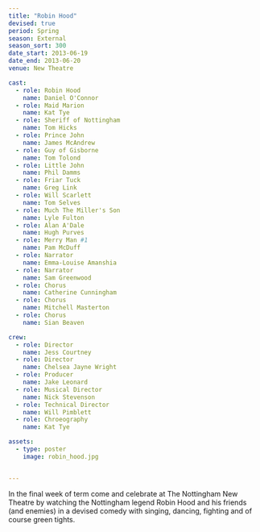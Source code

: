 ```yaml
---
title: "Robin Hood"
devised: true
period: Spring
season: External
season_sort: 300
date_start: 2013-06-19
date_end: 2013-06-20
venue: New Theatre

cast:
  - role: Robin Hood
    name: Daniel O'Connor
  - role: Maid Marion
    name: Kat Tye
  - role: Sheriff of Nottingham
    name: Tom Hicks
  - role: Prince John
    name: James McAndrew
  - role: Guy of Gisborne
    name: Tom Tolond
  - role: Little John
    name: Phil Damms
  - role: Friar Tuck
    name: Greg Link
  - role: Will Scarlett
    name: Tom Selves
  - role: Much The Miller's Son
    name: Lyle Fulton
  - role: Alan A'Dale
    name: Hugh Purves
  - role: Merry Man #1
    name: Pam McDuff
  - role: Narrator
    name: Emma-Louise Amanshia
  - role: Narrator
    name: Sam Greenwood
  - role: Chorus
    name: Catherine Cunningham
  - role: Chorus
    name: Mitchell Masterton
  - role: Chorus
    name: Sian Beaven

crew:
  - role: Director
    name: Jess Courtney
  - role: Director
    name: Chelsea Jayne Wright
  - role: Producer
    name: Jake Leonard
  - role: Musical Director
    name: Nick Stevenson
  - role: Technical Director
    name: Will Pimblett
  - role: Chroeography
    name: Kat Tye

assets:
  - type: poster
    image: robin_hood.jpg


---
```


In the final week of term come and celebrate at The Nottingham New Theatre by watching the Nottingham legend Robin Hood and his friends (and enemies) in a devised comedy with singing, dancing, fighting and of course green tights.
